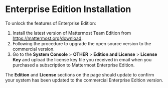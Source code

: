 # Enterprise Edition Installation 

To unlock the features of Enterprise Edition:

1. Install the latest version of Mattermost Team Edition from https://mattermost.org/download.
2. Following the procedure to upgrade the open source version to the commercial version.
3. Go to the **System Console** > **OTHER** > **Edition and License** > **License Key** and upload the license key file you received in email when you purchased a subscription to Mattermost Enterprise Edition.

The **Edition** and **License** sections on the page should update to confirm your system has been updated to the commercial Enterprise Edition version. 





